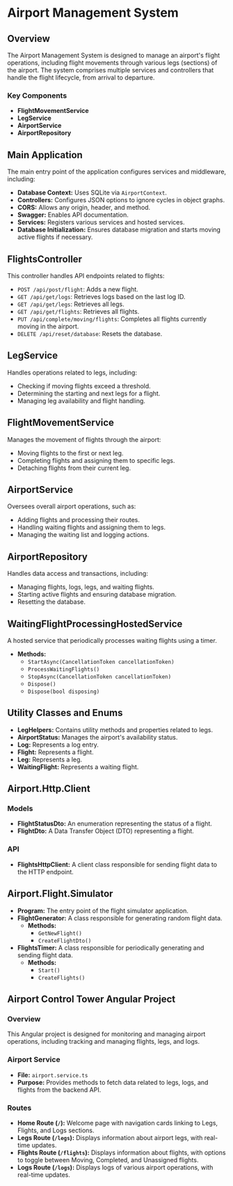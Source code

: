 # Airport Management System

## Overview

The Airport Management System is designed to manage an airport's flight operations, including flight movements through various legs (sections) of the airport. The system comprises multiple services and controllers that handle the flight lifecycle, from arrival to departure.

### Key Components

- **FlightMovementService**
- **LegService**
- **AirportService**
- **AirportRepository**

## Main Application

The main entry point of the application configures services and middleware, including:

- **Database Context:** Uses SQLite via `AirportContext`.
- **Controllers:** Configures JSON options to ignore cycles in object graphs.
- **CORS:** Allows any origin, header, and method.
- **Swagger:** Enables API documentation.
- **Services:** Registers various services and hosted services.
- **Database Initialization:** Ensures database migration and starts moving active flights if necessary.

## FlightsController

This controller handles API endpoints related to flights:

- `POST /api/post/flight`: Adds a new flight.
- `GET /api/get/logs`: Retrieves logs based on the last log ID.
- `GET /api/get/legs`: Retrieves all legs.
- `GET /api/get/flights`: Retrieves all flights.
- `PUT /api/complete/moving/flights`: Completes all flights currently moving in the airport.
- `DELETE /api/reset/database`: Resets the database.

## LegService

Handles operations related to legs, including:

- Checking if moving flights exceed a threshold.
- Determining the starting and next legs for a flight.
- Managing leg availability and flight handling.

## FlightMovementService

Manages the movement of flights through the airport:

- Moving flights to the first or next leg.
- Completing flights and assigning them to specific legs.
- Detaching flights from their current leg.

## AirportService

Oversees overall airport operations, such as:

- Adding flights and processing their routes.
- Handling waiting flights and assigning them to legs.
- Managing the waiting list and logging actions.

## AirportRepository

Handles data access and transactions, including:

- Managing flights, logs, legs, and waiting flights.
- Starting active flights and ensuring database migration.
- Resetting the database.

## WaitingFlightProcessingHostedService

A hosted service that periodically processes waiting flights using a timer.

- **Methods:**
  - `StartAsync(CancellationToken cancellationToken)`
  - `ProcessWaitingFlights()`
  - `StopAsync(CancellationToken cancellationToken)`
  - `Dispose()`
  - `Dispose(bool disposing)`

## Utility Classes and Enums

- **LegHelpers:** Contains utility methods and properties related to legs.
- **AirportStatus:** Manages the airport's availability status.
- **Log:** Represents a log entry.
- **Flight:** Represents a flight.
- **Leg:** Represents a leg.
- **WaitingFlight:** Represents a waiting flight.

## Airport.Http.Client

### Models

- **FlightStatusDto:** An enumeration representing the status of a flight.
- **FlightDto:** A Data Transfer Object (DTO) representing a flight.

### API

- **FlightsHttpClient:** A client class responsible for sending flight data to the HTTP endpoint.

## Airport.Flight.Simulator

- **Program:** The entry point of the flight simulator application.
- **FlightGenerator:** A class responsible for generating random flight data.
  - **Methods:**
    - `GetNewFlight()`
    - `CreateFlightDto()`
- **FlightsTimer:** A class responsible for periodically generating and sending flight data.
  - **Methods:**
    - `Start()`
    - `CreateFlights()`

## Airport Control Tower Angular Project

### Overview

This Angular project is designed for monitoring and managing airport operations, including tracking and managing flights, legs, and logs.

### Airport Service

- **File:** `airport.service.ts`
- **Purpose:** Provides methods to fetch data related to legs, logs, and flights from the backend API.

### Routes

- **Home Route (`/`):** Welcome page with navigation cards linking to Legs, Flights, and Logs sections.
- **Legs Route (`/legs`):** Displays information about airport legs, with real-time updates.
- **Flights Route (`/flights`):** Displays information about flights, with options to toggle between Moving, Completed, and Unassigned flights.
- **Logs Route (`/logs`):** Displays logs of various airport operations, with real-time updates.
